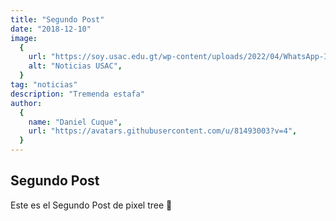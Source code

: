 ```yaml
---
title: "Segundo Post"
date: "2018-12-10"
image:
  {
    url: "https://soy.usac.edu.gt/wp-content/uploads/2022/04/WhatsApp-Image-2022-04-29-at-4.27.51-PM.jpeg",
    alt: "Noticias USAC",
  }
tag: "noticias"
description: "Tremenda estafa"
author:
  {
    name: "Daniel Cuque",
    url: "https://avatars.githubusercontent.com/u/81493003?v=4",
  }
---
```


## Segundo Post

Este es el Segundo Post de pixel tree 🖖
